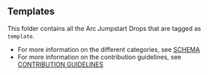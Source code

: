 ## Templates
This folder contains all the Arc Jumpstart Drops that are tagged as `template`.

- For more information on the different categories, see [SCHEMA](./../SCHEMA.md)
- For more information on the contribution guidelines, see [CONTRIBUTION GUIDELINES](https://aka.ms/JumpstartDropsContribute)